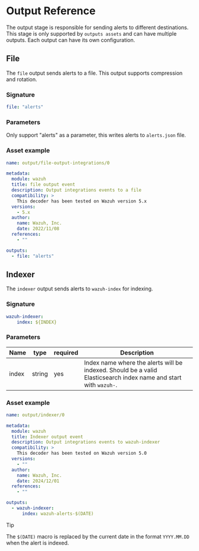 # Output Reference

The output stage is responsible for sending alerts to different destinations. This stage is only supported by
`outputs assets` and can have multiple outputs. Each output can have its own configuration.


## File

The `file` output sends alerts to a file. This output supports compression and rotation.

### Signature

```yaml
file: "alerts"
```

### Parameters

Only support "alerts" as a parameter, this writes alerts to `alerts.json` file.

### Asset example

```yaml
name: output/file-output-integrations/0

metadata:
  module: wazuh
  title: file output event
  description: Output integrations events to a file
  compatibility: >
    This decoder has been tested on Wazuh version 5.x
  versions:
    - 5.x
  author:
    name: Wazuh, Inc.
    date: 2022/11/08
  references:
    - ""

outputs:
  - file: "alerts"
```

## Indexer

The `indexer` output sends alerts to `wazuh-index` for indexing.

### Signature

```yaml
wazuh-indexer:
    index: ${INDEX}
```

### Parameters

| Name | type | required | Description |
|------|------|----------|-------------|
| index | string | yes | Index name where the alerts will be indexed. Should be a valid Elasticsearch index name and start with `wazuh-`. |

### Asset example

```yaml
name: output/indexer/0

metadata:
  module: wazuh
  title: Indexer output event
  description: Output integrations events to wazuh-indexer
  compatibility: >
    This decoder has been tested on Wazuh version 5.0
  versions:
    - ""
  author:
    name: Wazuh, Inc.
    date: 2024/12/01
  references:
    - ""

outputs:
  - wazuh-indexer:
      index: wazuh-alerts-$(DATE)
```

> [!TIP]
> The `$(DATE)` macro is replaced by the current date in the format `YYYY.MM.DD` when the alert is indexed.
